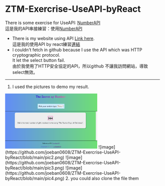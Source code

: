 # ZTM-Exercrise-UseAPI-byReact
There is some exercise for UseAPI: [NumberAPI](http://numbersapi.com/#random/math "title")  
這是我的API串接練習：使用[NumberAPI](http://numbersapi.com/#random/math "title")
- There is my website using API [Link here](https://joeban0608.github.io/ZTM-Exercrise-UseAPI-byReact/ "title").  
  這是我的使用API by react練習[連結](https://joeban0608.github.io/ZTM-Exercrise-UseAPI-byReact/ "title")  
- I couldn't fetch in github because I use the API which was HTTP cryptographic protocol.  
  It let the select button fail.  
  由於我使用了HTTP安全協定的API，所以github 不讓我訪問網站，導致select無效。
---
1. I used the pictures to demo my result.
<img src="https://github.com/joeban0608/ZTM-Exercrise-UseAPI-byReact/blob/main/pic1.png" width="300" />
![image](https://github.com/joeban0608/ZTM-Exercrise-UseAPI-byReact/blob/main/pic2.png)
![image](https://github.com/joeban0608/ZTM-Exercrise-UseAPI-byReact/blob/main/pic3.png)
![image](https://github.com/joeban0608/ZTM-Exercrise-UseAPI-byReact/blob/main/pic4.png)
2. you could also clone the file them 
